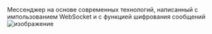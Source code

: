 Мессенджер на основе современных технологий, написанный с импользованием WebSocket и с функцией шифрования сообщений![изображение](https://user-images.githubusercontent.com/87472380/152682259-8fd6c9ec-998b-4985-b414-a674cff41b2b.png)
